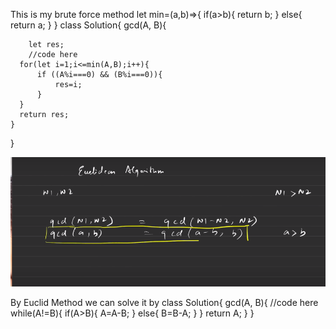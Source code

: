 This is my brute force method
 let min=(a,b)=>{
            if(a>b){
                return b;
            }
            else{
                return a;
            }
}
class Solution{
    gcd(A, B){
      
        let res;
        //code here
      for(let i=1;i<=min(A,B);i++){
          if ((A%i===0) && (B%i===0)){
              res=i;
          }
      }
      return res;
    }
    
}




![Alt text](image.png)

By Euclid Method we can solve it by
class Solution{
    gcd(A, B){
        //code here
        while(A!=B){
            if(A>B){
                A=A-B;
            }
            else{
                B=B-A;
            }
        }
        return A;
    }
}
